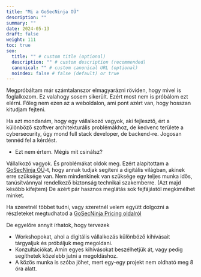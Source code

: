 ```yaml
---
title: "Mi a GoSecNinja OÜ"
description: ""
summary: ""
date: 2024-05-13
draft: false
weight: 111
toc: true
seo:
  title: "" # custom title (optional)
  description: "" # custom description (recommended)
  canonical: "" # custom canonical URL (optional)
  noindex: false # false (default) or true
---
```


Megpróbáltam már számtalanszor elmagyarázni röviden, hogy mivel is foglalkozom. Ez valahogy sosem sikerült. Ezért most nem is próbálom ezt elérni. Főleg nem ezen az a weboldalon, ami pont azért van, hogy hosszan kitudjam fejteni.

Ha azt mondanám, hogy egy vállalkozó vagyok, aki fejlesztő, ért a különböző szoftver architekturális problémákhoz, de kedvenc területe a cybersecurity, úgy mond full stack developer, de backend-re. Jogosan tennéd fel a kérdést.
- Ezt nem értem. Mégis mit csinálsz?

Vállalkozó vagyok. És problémákat oldok meg. Ezért alapítottam a [GoSecNinja OÜ](https://gosecninja.com)-t, hogy annak tudjak segíteni a digitális világban, akinek erre szüksége van. Nem mindenkinek van szüksége egy teljes munka idős, tanúsítvánnyal rendelkező biztonság technikai szakemberre. (Azt majd később kifejtem) De azért pár hasznos meglátás sok fejfájástól megkímélhet minket.

Ha szeretnél többet tudni, vagy szeretnél velem együtt dolgozni a részleteket megtudhatod a [GoSecNinja Pricing oldalról](https://gosecninja.com/docs/pricing/pricing/)

De egyelőre annyit írhatok, hogy tervezek
- Workshopokat, ahol a digitális vállalkozás különböző kihívásait tárgyaljuk és próbáljuk meg megoldani.
- Konzultációkat. Amin egyes kihívásokat beszélhetjük át, vagy pedig segíthetek közelebb jutni a megoldáshoz.
- A közös munka is szóba jöhet, mert egy-egy projekt nem oldható meg 8 óra alatt.
